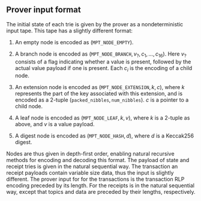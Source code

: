 ## Prover input format

The initial state of each trie is given by the prover as a
nondeterministic input tape. This tape has a slightly different format:

1.  An empty node is encoded as $(\texttt{MPT\_NODE\_EMPTY})$.

2.  A branch node is encoded as
    $(\texttt{MPT\_NODE\_BRANCH}, v_?, c_1, \dots, c_{16})$. Here $v_?$
    consists of a flag indicating whether a value is present, followed
    by the actual value payload if one is present. Each $c_i$ is the
    encoding of a child node.

3.  An extension node is encoded as
    $(\texttt{MPT\_NODE\_EXTENSION}, k, c)$, where $k$ represents the
    part of the key associated with this extension, and is encoded as a
    2-tuple $(\texttt{packed\_nibbles}, \texttt{num\_nibbles})$. $c$ is
    a pointer to a child node.

4.  A leaf node is encoded as $(\texttt{MPT\_NODE\_LEAF}, k, v)$, where
    $k$ is a 2-tuple as above, and $v$ is a value payload.

5.  A digest node is encoded as $(\texttt{MPT\_NODE\_HASH}, d)$, where
    $d$ is a Keccak256 digest.

Nodes are thus given in depth-first order, enabling natural recursive
methods for encoding and decoding this format. The payload of state and
receipt tries is given in the natural sequential way. The transaction an
receipt payloads contain variable size data, thus the input is slightly
different. The prover input for for the transactions is the transaction
RLP encoding preceded by its length. For the receipts is in the natural
sequential way, except that topics and data are preceded by their
lengths, respectively.
